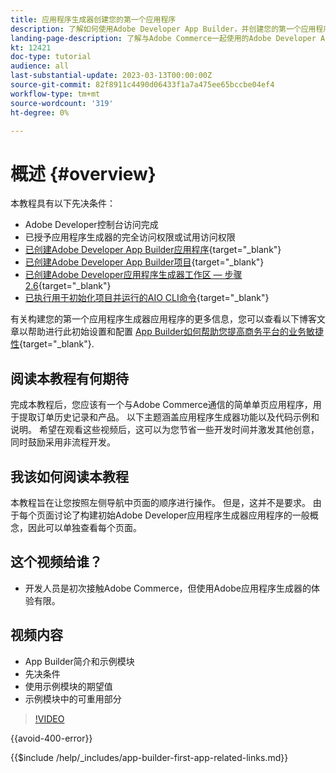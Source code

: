 ```yaml
---
title: 应用程序生成器创建您的第一个应用程序
description: 了解如何使用Adobe Developer App Builder，并创建您的第一个应用程序。
landing-page-description: 了解与Adobe Commerce一起使用的Adobe Developer App Builder，并创建您的第一个应用程序。
kt: 12421
doc-type: tutorial
audience: all
last-substantial-update: 2023-03-13T00:00:00Z
source-git-commit: 82f8911c4490d06433f1a7a475ee65bccbe04ef4
workflow-type: tm+mt
source-wordcount: '319'
ht-degree: 0%

---
```



# 概述 {#overview}

本教程具有以下先决条件：

* Adobe Developer控制台访问完成
* 已授予应用程序生成器的完全访问权限或试用访问权限
* [已创建Adobe Developer App Builder应用程序](https://developer.adobe.com/app-builder/docs/getting_started/first_app/){target="_blank"}
* [已创建Adobe Developer App Builder项目](https://developer.adobe.com/console){target="_blank"}
* [已创建Adobe Developer应用程序生成器工作区 — 步骤2.6](https://developer.adobe.com/app-builder/docs/getting_started/first_app/#2-creating-a-new-project-on-developer-console){target="_blank"}
* [已执行用于初始化项目并运行的AIO CLI命令](https://developer.adobe.com/runtime){target="_blank"}

有关构建您的第一个应用程序生成器应用程序的更多信息，您可以查看以下博客文章以帮助进行此初始设置和配置 [App Builder如何帮助您提高商务平台的业务敏捷性](https://business.adobe.com/blog/how-to/how-app-builder-helps-you-implement-a-composable-commerce-strategy){target="_blank"}.

## 阅读本教程有何期待

完成本教程后，您应该有一个与Adobe Commerce通信的简单单页应用程序，用于提取订单历史记录和产品。 以下主题涵盖应用程序生成器功能以及代码示例和说明。 希望在观看这些视频后，这可以为您节省一些开发时间并激发其他创意，同时鼓励采用非流程开发。

## 我该如何阅读本教程

本教程旨在让您按照左侧导航中页面的顺序进行操作。 但是，这并不是要求。 由于每个页面讨论了构建初始Adobe Developer应用程序生成器应用程序的一般概念，因此可以单独查看每个页面。

## 这个视频给谁？

* 开发人员是初次接触Adobe Commerce，但使用Adobe应用程序生成器的体验有限。

## 视频内容

* App Builder简介和示例模块
* 先决条件
* 使用示例模块的期望值
* 示例模块中的可重用部分

>[!VIDEO](https://video.tv.adobe.com/v/3416740)

{{avoid-400-error}}

{{$include /help/_includes/app-builder-first-app-related-links.md}}


